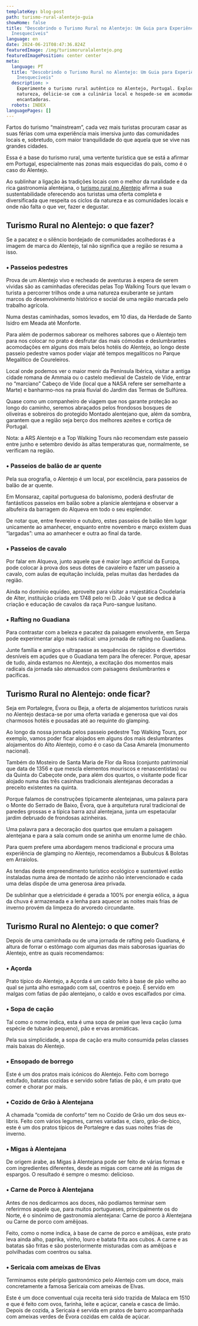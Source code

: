 ```yaml
---
templateKey: blog-post
path: turismo-rural-alentejo-guia
showHome: false
title: "Descobrindo o Turismo Rural no Alentejo: Um Guia para Experiências
  Inesquecíveis"
language: en
date: 2024-06-21T08:47:36.824Z
featuredImage: /img/turismoruralalentejo.png
featuredImagePosition: center center
meta:
  language: PT
  title: "Descobrindo o Turismo Rural no Alentejo: Um Guia para Experiências
    Inesquecíveis"
  description: >
    Experimente o turismo rural autêntico no Alentejo, Portugal. Explore a
    natureza, delicie-se com a culinária local e hospede-se em acomodações
    encantadoras.
  robots: INDEX
languagePages: []
---
```

Fartos do turismo “mainstream”, cada vez mais turistas procuram casar as suas férias com uma experiência mais imersiva junto das comunidades locais e, sobretudo, com maior tranquilidade do que aquela que se vive nas grandes cidades.

Essa é a base do turismo rural, uma vertente turística que se está a afirmar em Portugal, especialmente nas zonas mais esquecidas do país, como é o caso do Alentejo.

Ao sublinhar a ligação às tradições locais com o melhor da ruralidade e da rica gastronomia alentejana, o [turismo rural no Alentejo](https://topwalkingtoursportugal.com/hiking-alentejo-castles-wine-heritage) afirma a sua sustentabilidade oferecendo aos turistas uma oferta completa e diversificada que respeita os ciclos da natureza e as comunidades locais e onde não falta o que ver, fazer e degustar.

## Turismo Rural no Alentejo: o que fazer?

Se a pacatez e o silêncio bordejado de comunidades acolhedoras é a imagem de marca do Alentejo, tal não significa que a região se resuma a isso.

### • Passeios pedestres

Prova de um Alentejo vivo e recheado de aventuras à espera de serem vividas são as caminhadas oferecidas pelas Top Walking Tours que levam o turista a percorrer trilhos onde a uma natureza exuberante se juntam marcos do desenvolvimento histórico e social de uma região marcada pelo trabalho agrícola.

Numa destas caminhadas, somos levados, em 10 dias, da Herdade de Santo Isidro em Meada até Monforte.

Para além de podermos saborear os melhores sabores que o Alentejo tem para nos colocar no prato e desfrutar das mais cómodas e deslumbrantes acomodações em alguns dos mais belos hotéis do Alentejo, ao longo deste passeio pedestre vamos poder viajar até tempos megalíticos no Parque Megalítico de Coureleiros.

Local onde podemos ver o maior menir da Península Ibérica, visitar a antiga cidade romana de Ammaia ou o castelo medieval de Castelo de Vide, entrar no “marciano” Cabeço de Vide (local que a NASA refere ser semelhante a Marte) e banharmo-nos na praia fluvial do Jardim das Termas de Sulfúrea.

Quase como um companheiro de viagem que nos garante proteção ao longo do caminho, seremos abraçados pelos frondosos bosques de oliveiras e sobreiros do protegido Montado alentejano que, além da sombra, garantem que a região seja berço dos melhores azeites e cortiça de Portugal.

Nota: a ARS Alentejo e a Top Walking Tours não recomendam este passeio entre junho e setembro devido às altas temperaturas que, normalmente, se verificam na região.

### • Passeios de balão de ar quente

Pela sua orografia, o Alentejo é um local, por excelência, para passeios de balão de ar quente.

Em Monsaraz, capital portuguesa do balonismo, poderá desfrutar de fantásticos passeios em balão sobre a planície alentejana e observar a albufeira da barragem do Alqueva em todo o seu esplendor.

De notar que, entre fevereiro e outubro, estes passeios de balão têm lugar unicamente ao amanhecer, enquanto entre novembro e março existem duas “largadas”: uma ao amanhecer e outra ao final da tarde.

### • Passeios de cavalo

Por falar em Alqueva, junto aquele que é maior lago artificial da Europa, pode colocar à prova dos seus dotes de cavaleiro e fazer um passeio a cavalo, com aulas de equitação incluída, pelas muitas das herdades da região.

Ainda no domínio equídeo, aproveite para visitar a majestática Coudelaria de Alter, instituição criada em 1748 pelo rei D. João V que se dedica à criação e educação de cavalos da raça Puro-sangue lusitano.

### • Rafting no Guadiana

Para contrastar com a beleza e pacatez da paisagem envolvente, em Serpa pode experimentar algo mais radical: uma jornada de rafting no Guadiana.

Junte família e amigos e ultrapasse as sequências de rápidos e divertidos desníveis em açudes que o Guadiana tem para lhe oferecer. Porque, apesar de tudo, ainda estamos no Alentejo, a excitação dos momentos mais radicais da jornada são atenuados com paisagens deslumbrantes e pacíficas.

## Turismo Rural no Alentejo: onde ficar?

Seja em Portalegre, Évora ou Beja, a oferta de alojamentos turísticos rurais no Alentejo destaca-se por uma oferta variada e generosa que vai dos charmosos hotéis e pousadas até ao requinte do glamping.

Ao longo da nossa jornada pelos passeio pedestre Top Walking Tours, por exemplo, vamos poder ficar alojados em alguns dos mais deslumbrantes alojamentos do Alto Alentejo, como é o caso da Casa Amarela (monumento nacional).

Também do Mosteiro de Santa Maria de Flor da Rosa (conjunto patrimonial que data de 1356 e que mescla elementos mouriscos e renascentistas) ou da Quinta do Cabeçote onde, para além dos quartos, o visitante pode ficar alojado numa das três casinhas tradicionais alentejanas decoradas a preceito existentes na quinta.

Porque falamos de construções tipicamente alentejanas, uma palavra para o Monte do Serrado de Baixo, Évora, que à arquitetura rural tradicional de paredes grossas e a típica barra azul alentejana, junta um espetacular jardim debruado de frondosas azinheiras.

Uma palavra para a decoração dos quartos que emulam a paisagem alentejana e para a sala comum onde se aninha um enorme lume de chão.

Para quem prefere uma abordagem menos tradicional e procura uma experiência de glamping no Alentejo, recomendamos a Bubulcus & Bolotas em Arraiolos.

As tendas deste empreendimento turístico ecológico e sustentável estão instaladas numa área de montado de azinho não intervencionado e cada uma delas dispõe de uma generosa área privada.

De sublinhar que a eletricidade é gerada a 100% por energia eólica, a água da chuva é armazenada e a lenha para aquecer as noites mais frias de inverno provém da limpeza do arvoredo circundante.

## Turismo Rural no Alentejo: o que comer?

Depois de uma caminhada ou de uma jornada de rafting pelo Guadiana, é altura de forrar o estômago com algumas das mais saborosas iguarias do Alentejo, entre as quais recomendamos:

### • Açorda

Prato típico do Alentejo, a Açorda é um caldo feito à base de pão velho ao qual se junta alho esmagado com sal, coentros e poejo. É servido em malgas com fatias de pão alentejano, o caldo e ovos escalfados por cima.

### • Sopa de cação

Tal como o nome indica, esta é uma sopa de peixe que leva cação (uma espécie de tubarão pequeno), pão e ervas aromáticas.

Pela sua simplicidade, a sopa de cação era muito consumida pelas classes mais baixas do Alentejo.

### • Ensopado de borrego

Este é um dos pratos mais icónicos do Alentejo. Feito com borrego estufado, batatas cozidas e servido sobre fatias de pão, é um prato que comer e chorar por mais.

### • Cozido de Grão à Alentejana

A chamada “comida de conforto” tem no Cozido de Grão um dos seus ex-libris. Feito com vários legumes, carnes variadas e, claro, grão-de-bico, este é um dos pratos típicos de Portalegre e das suas noites frias de inverno.

### • Migas à Alentejana

De origem árabe, as Migas à Alentejana pode ser feito de várias formas e com ingredientes diferentes, desde as migas com carne até às migas de espargos. O resultado é sempre o mesmo: delicioso.

### • Carne de Porco à Alentejana

Antes de nos dedicarmos aos doces, não podíamos terminar sem referirmos aquele que, para muitos portugueses, principalmente os do Norte, é o sinónimo de gastronomia alentejana: Carne de porco à Alentejana ou Carne de porco com amêijoas.

Feito, como o nome indica, à base de carne de porco e amêijoas, este prato leva ainda alho, paprika, vinho, louro e batata frita aos cubos. A carne e as batatas são fritas e são posteriormente misturadas com as amêijoas e polvilhadas com coentros ou salsa.

### • Sericaia com ameixas de Elvas

Terminamos este périplo gastronómico pelo Alentejo com um doce, mais concretamente a famosa Sericaia com ameixas de Elvas.

Este é um doce conventual cuja receita terá sido trazida de Malaca em 1510 e que é feito com ovos, farinha, leite e açúcar, canela e casca de limão. Depois de cozida, a Sericaia é servida em pratos de barro acompanhada com ameixas verdes de Évora cozidas em calda de açúcar.